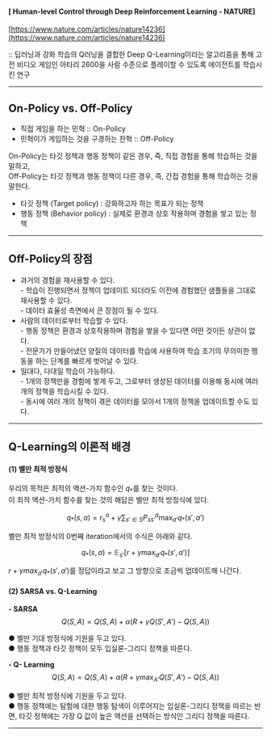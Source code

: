 #### **\[ Human-level Control through Deep Reinforcement Learning - NATURE\]**

[https://www.nature.com/articles/nature14236](https://www.nature.com/articles/nature14236)

:: 딥러닝과 강화 학습의 Q러닝을 결합한 Deep Q-Learning이라는 알고리즘을 통해 고전 비디오 게임인 아타리 2600을 사람 수준으로 플레이할 수 있도록 에이전트를 학습시킨 연구

---

## **On-Policy vs. Off-Policy**  

-   직접 게임을 하는 민혁 :: On-Policy
-   민혁이가 게임하는 것을 구경하는 찬혁 :: Off-Policy

On-Policy는 타깃 정책과 행동 정책이 같은 경우, 즉, 직접 경험을 통해 학습하는 것을 말하고,  
Off-Policy는 타깃 정책과 행동 정책이 다른 경우, 즉, 간접 경험을 통해 학습하는 것을 말한다.

-   타깃 정책 (Target policy) : 강화하고자 하는 목표가 되는 정책
-   행동 정책 (Behavior policy) : 실제로 환경과 상호 작용하며 경험을 쌓고 있는 정책

---

## **Off-Policy의 장점**

-   과거의 경험을 재사용할 수 있다.  
    \- 학습이 진행되면서 정책이 업데이트 되더라도 이전에 경험했던 샘플들을 그대로 재사용할 수 있다.  
    \- 데이터 효율성 측면에서 큰 장점이 될 수 있다.
-   사람의 데이터로부터 학습할 수 있다.  
    \- 행동 정책은 환경과 상호작용하며 경험을 쌓을 수 있다면 어떤 것이든 상관이 없다.  
    \- 전문가가 만들어냈던 양질의 데이터를 학습에 사용하여 학습 초기의 무의미한 행동을 하는 단계를 빠르게 벗어날 수 있다.
-   일대다, 다대일 학습이 가능하다.  
    \- 1개의 정책만을 경험에 쌓게 두고, 그로부터 생성된 데이터를 이용해 동시에 여러 개의 정책을 학습시킬 수 있다.  
    \- 동시에 여러 개의 정책이 겪은 데이터를 모아서 1개의 정책을 업데이트할 수도 있다.

---

## **Q-Learning의 이론적 배경**

#### **(1) 벨만 최적 방정식**

우리의 목적은 최적의 액션-가치 함수인 $q_*$를 찾는 것이다.  
이 최적 액션-가치 함수를 찾는 것의 해답은 벨만 최적 방정식에 있다.

$$q_*(s, a)=r_s^a + \gamma \sum_{s' \in S} P_{ss'}^a \max_{a'} q_*(s', a')$$

벨만 최적 방정식의 0번째 iteration에서의 수식은 아래와 같다.

$$q_*(s, a) = \mathbb{E}_{s'} [r + \gamma \max_{a'} q_* (s', a')]$$

$r + \gamma max_{a'} q_* (s', a')$를 정답이라고 보고 그 방향으로 조금씩 업데이트해 나간다.

#### **(2) SARSA vs. Q-Learning**

**\- SARSA**  
$$ Q(S, A) = Q(S, A) + \alpha (R + \gamma Q(S', A') - Q(S, A))$$

● 벨만 기대 방정식에 기원을 두고 있다.  
● 행동 정책과 타깃 정책이 모두 입실론-그리디 정책을 따른다.

**\- Q- Learning**  
$$ Q(S, A) = Q(S, A) + \alpha ( R + \gamma \max_{A'} Q(S', A') - Q(S, A))$$

● 벨만 최적 방정식에 기원을 두고 있다.  
● 행동 정책에는 탐험에 대한 행동 탐색이 이루어지는 입실론-그리디 정책을 따르는 반면, 타깃 정책에는 가장 Q 값이 높은 액션을 선택하는 방식인 그리디 정책을 따른다.

---
